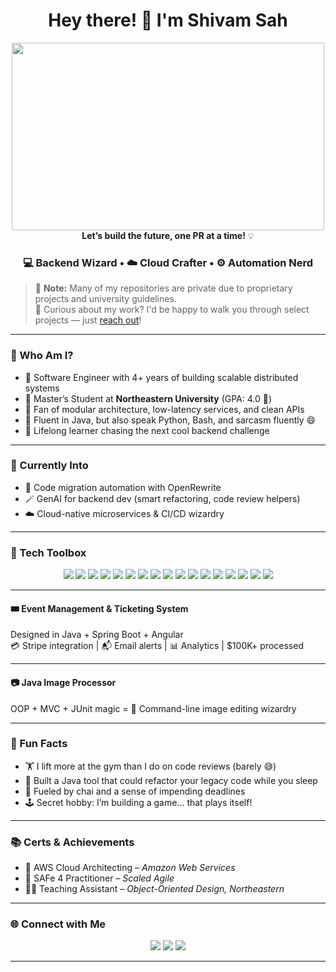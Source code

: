 <!-- README.md -->

<h1 align="center">Hey there! 👋 I'm Shivam Sah</h1>
<p align="center">
  <img src="https://user-images.githubusercontent.com/74038190/225813708-98b745f2-7d22-48cf-9150-083f1b00d6c9.gif" width="500" height = "300"/><br/>
  <strong>Let’s build the future, one PR at a time!</strong> 💡
</p>

<h3 align="center">💻 Backend Wizard • ☁️ Cloud Crafter • ⚙️ Automation Nerd</h3>

> 🚀 **Note:** Many of my repositories are private due to proprietary projects and university guidelines.  
> 👀 Curious about my work? I'd be happy to walk you through select projects — just [reach out](mailto:shivamsah0502@gmail.com)!



---

### 🧠 Who Am I?

- 🔭 Software Engineer with 4+ years of building scalable distributed systems
- 🏫 Master’s Student at **Northeastern University** (GPA: 4.0 🚀)
- 🧩 Fan of modular architecture, low-latency services, and clean APIs
- 💬 Fluent in Java, but also speak Python, Bash, and sarcasm fluently 😄
- 🧠 Lifelong learner chasing the next cool backend challenge

---

### 💼 Currently Into
- 🔧 Code migration automation with OpenRewrite
- 🪄 GenAI for backend dev (smart refactoring, code review helpers)
- ☁️ Cloud-native microservices & CI/CD wizardry

---

### 🧰 Tech Toolbox

<p align="center">
  <img src="https://img.shields.io/badge/Java-%23ED8B00.svg?&style=for-the-badge&logo=openjdk&logoColor=white"/>
  <img src="https://img.shields.io/badge/SpringBoot-%236DB33F.svg?&style=for-the-badge&logo=spring&logoColor=white"/>
  <img src="https://img.shields.io/badge/Kafka-%23007396.svg?&style=for-the-badge&logo=apachekafka&logoColor=white"/>
  <img src="https://img.shields.io/badge/Docker-%232496ED.svg?&style=for-the-badge&logo=docker&logoColor=white"/>
  <img src="https://img.shields.io/badge/Kubernetes-%23326ce5.svg?&style=for-the-badge&logo=kubernetes&logoColor=white"/>
  <img src="https://img.shields.io/badge/PostgreSQL-%23316192.svg?&style=for-the-badge&logo=postgresql&logoColor=white"/>
  <img src="https://img.shields.io/badge/AWS-%23FF9900.svg?&style=for-the-badge&logo=amazonaws&logoColor=white"/>
  <img src="https://img.shields.io/badge/OpenRewrite-%23001E2B.svg?&style=for-the-badge&logo=java&logoColor=white"/>
  <img src="https://img.shields.io/badge/Angular-DD0031?style=for-the-badge&logo=angular&logoColor=white" />
  <img src="https://img.shields.io/badge/Node.js-339933?style=for-the-badge&logo=nodedotjs&logoColor=white" />
  <img src="https://img.shields.io/badge/Python-3776AB?style=for-the-badge&logo=python&logoColor=white" />
  <img src="https://img.shields.io/badge/Android-3DDC84?style=for-the-badge&logo=android&logoColor=white" />
  <img src="https://img.shields.io/badge/Heroku-430098?style=for-the-badge&logo=heroku&logoColor=white" />
  <img src="https://img.shields.io/badge/Microsoft%20Azure-0078D4?style=for-the-badge&logo=microsoft-azure&logoColor=white" />
  <img src="https://img.shields.io/badge/OpenShift-EE0000?style=for-the-badge&logo=redhatopenshift&logoColor=white" />
  <img src="https://img.shields.io/badge/SQL-4479A1?style=for-the-badge&logo=postgresql&logoColor=white" />
  <img src="https://img.shields.io/badge/Jenkins-%23D24939.svg?&style=for-the-badge&logo=jenkins&logoColor=white"/>
</p>

---

#### 🎟️ Event Management & Ticketing System  
Designed in Java + Spring Boot + Angular  
💳 Stripe integration | 📬 Email alerts | 📊 Analytics | $100K+ processed

---

#### 📷 Java Image Processor  
OOP + MVC + JUnit magic = 📸 Command-line image editing wizardry

---

### 🧩 Fun Facts

- 🏋️ I lift more at the gym than I do on code reviews (barely 😅)
- 🧙 Built a Java tool that could refactor your legacy code while you sleep
- 🧃 Fueled by chai and a sense of impending deadlines
- 🕹️ Secret hobby: I’m building a game... that plays itself!

---

### 📚 Certs & Achievements

- 🏅 AWS Cloud Architecting – *Amazon Web Services*
- 🏅 SAFe 4 Practitioner – *Scaled Agile*
- 🧑‍🏫 Teaching Assistant – *Object-Oriented Design, Northeastern*

---

### 🌐 Connect with Me

<p align="center">
  <a href="mailto:shivamsah0502@gmail.com"><img src="https://img.shields.io/badge/Gmail-D14836?style=for-the-badge&logo=gmail&logoColor=white"/></a>
  <a href="https://linkedin.com/in/ssah"><img src="https://img.shields.io/badge/LinkedIn-0A66C2?style=for-the-badge&logo=linkedin&logoColor=white"/></a>
  <a href="https://github.com/alkaline07"><img src="https://img.shields.io/badge/GitHub-100000?style=for-the-badge&logo=github&logoColor=white"/></a>
</p>

---


